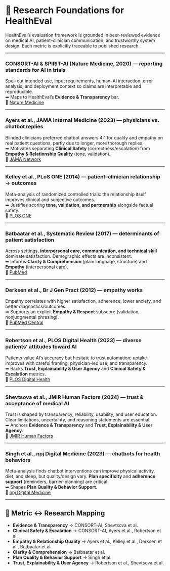 # 📑 Research Foundations for HealthEval

HealthEval’s evaluation framework is grounded in peer-reviewed evidence on medical AI, patient–clinician communication, and trustworthy system design. Each metric is explicitly traceable to published research.

---

### CONSORT-AI & SPIRIT-AI (Nature Medicine, 2020) — reporting standards for AI in trials
Spell out intended use, input requirements, human–AI interaction, error analysis, and deployment context so claims are interpretable and reproducible.  
➡ Maps to HealthEval’s **Evidence & Transparency** bar.  
🔗 [Nature Medicine](https://www.nature.com/articles/s41591-020-1034-x?utm_source=chatgpt.com)

---

### Ayers et al., JAMA Internal Medicine (2023) — physicians vs. chatbot replies
Blinded clinicians preferred chatbot answers 4:1 for quality and empathy on real patient questions, partly due to longer, more thorough replies.  
➡ Motivates separating **Clinical Safety** (correctness/escalation) from **Empathy & Relationship Quality** (tone, validation).  
🔗 [JAMA Network](https://jamanetwork.com/journals/jamainternalmedicine/fullarticle/2804309?utm_source=chatgpt.com)

---

### Kelley et al., PLoS ONE (2014) — patient–clinician relationship → outcomes
Meta-analysis of randomized controlled trials: the relationship itself improves clinical and subjective outcomes.  
➡ Justifies scoring **tone, validation, and partnership** alongside factual safety.  
🔗 [PLOS ONE](https://journals.plos.org/plosone/article?id=10.1371%2Fjournal.pone.0094207&utm_source=chatgpt.com)

---

### Batbaatar et al., Systematic Review (2017) — determinants of patient satisfaction
Across settings, **interpersonal care, communication, and technical skill** dominate satisfaction. Demographic effects are inconsistent.  
➡ Informs **Clarity & Comprehension** (plain language, structure) and **Empathy** (interpersonal care).  
🔗 [PubMed](https://pubmed.ncbi.nlm.nih.gov/27004489/?utm_source=chatgpt.com)

---

### Derksen et al., Br J Gen Pract (2012) — empathy works
Empathy correlates with higher satisfaction, adherence, lower anxiety, and better diagnostics/outcomes.  
➡ Supports an explicit **Empathy & Respect** subscore (validation, nonjudgmental phrasing).  
🔗 [PubMed Central](https://pmc.ncbi.nlm.nih.gov/articles/PMC3529296/?utm_source=chatgpt.com)

---

### Robertson et al., PLOS Digital Health (2023) — diverse patients’ attitudes toward AI
Patients value AI’s accuracy but hesitate to trust automation; uptake improves with careful framing, physician-led use, and transparency.  
➡ Backs **Trust, Explainability & User Agency** and **Clinical Safety & Escalation** metrics.  
🔗 [PLOS Digital Health](https://journals.plos.org/digitalhealth/article?id=10.1371%2Fjournal.pdig.0000237&utm_source=chatgpt.com)

---

### Shevtsova et al., JMIR Human Factors (2024) — trust & acceptance of medical AI
Trust is shaped by transparency, reliability, usability, and user education. Clear limitations, uncertainty, and reasoning statements are essential.  
➡ Anchors **Evidence & Transparency** and **Trust, Explainability & User Agency**.  
🔗 [JMIR Human Factors](https://humanfactors.jmir.org/2024/1/e47031?utm_source=chatgpt.com)

---

### Singh et al., npj Digital Medicine (2023) — chatbots for health behaviors
Meta-analysis finds chatbot interventions can improve physical activity, diet, and sleep, but quality/design vary. **Plan specificity** and **adherence support** (reminders, barrier-planning) are critical.  
➡ Shapes **Plan Quality & Behavior Support**.  
🔗 [npj Digital Medicine](https://www.nature.com/articles/s41746-023-00856-1?utm_source=chatgpt.com)

---

## 📌 Metric ↔ Research Mapping
- **Evidence & Transparency** → CONSORT-AI, Shevtsova et al.  
- **Clinical Safety & Escalation** → CONSORT-AI, Ayers et al., Robertson et al.  
- **Empathy & Relationship Quality** → Ayers et al., Kelley et al., Derksen et al., Batbaatar et al.  
- **Clarity & Comprehension** → Batbaatar et al.  
- **Plan Quality & Behavior Support** → Singh et al.  
- **Trust, Explainability & User Agency** → Robertson et al., Shevtsova et al.  

